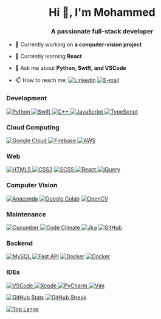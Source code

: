 <h1 align="center">Hi 👋, I'm Mohammed</h1>
<h3 align="center">A passionate full-stack developer</h3>

<p> <img style="display:none;" src="https://komarev.com/ghpvc/?username=aljaroudi&label=Profile%20views&color=0e75b6&style=flat" alt="aljaroudi" /> </p>

- 🔭 Currently working on **a computer-vision project**

- 🌱 Currently learning **React**

- 💬 Ask me about **Python, Swift, and VSCode**

- 📫 How to reach me: [<img alt="LinkedIn" src="https://img.shields.io/badge/LinkedIn-%230077B5.svg?&style=for-the-badge&logo=linkedin&logoColor=white">](https://www.linkedin.com/in/aljaroudi/) [<img alt="E-mail" src="https://img.shields.io/badge/e--mail-D14836?style=for-the-badge&logo=gmail&logoColor=white">](mailto:73927882+aljaroudi@users.noreply.github.com)

<h3>Development</h3>
<p>
  <a href="#"><img alt="Python" src="https://img.shields.io/badge/python-%2314354C.svg?&style=for-the-badge&logo=python&logoColor=white"> </a>
  <a href="#"><img alt="Swift" src="https://img.shields.io/badge/swift-%23FA7343.svg?&style=for-the-badge&logo=swift&logoColor=white"> </a>
  <a href="#"><img alt="C++" src="https://img.shields.io/badge/c++-%2300599C.svg?&style=for-the-badge&logo=c%2B%2B&ogoColor=white"> </a>
  <a href="#"><img alt="JavaScript" src="https://img.shields.io/badge/javascript-%23323330.svg?&style=for-the-badge&logo=javascript&logoColor=%23F7DF1E"> </a>
  <a href="#"><img alt="TypeScript" src="https://img.shields.io/badge/typescript-%23007ACC.svg?&style=for-the-badge&logo=typescript&logoColor=white"></a>
</p>

<h3>Cloud Computing</h3>
<p>
  <a href="#"><img alt="Google Cloud" src="https://img.shields.io/badge/Google_Cloud-%234285F4.svg?&style=for-the-badge&logo=google-cloud&logoColor=white"> </a>
  <a href="#"><img alt="Firebase" src="https://img.shields.io/badge/firebase-%23039BE5.svg?&style=for-the-badge&logo=firebase"> </a>
  <a href="#"><img alt="AWS" src="https://img.shields.io/badge/AWS-%23FF9900.svg?&style=for-the-badge&logo=amazon-aws&logoColor=white"></a>
</p>

<h3>Web</h3>
<p> 
  <a href="#"><img alt="HTML5" src="https://img.shields.io/badge/html-%23E34F26.svg?&style=for-the-badge&logo=html5&logoColor=white"> </a>
  <a href="#"><img alt="CSS3" src="https://img.shields.io/badge/css-%231572B6.svg?&style=for-the-badge&logo=css3&logoColor=white"/></a>
  <a href="#"><img alt="SCSS" src="https://img.shields.io/badge/SCSS-hotpink.svg?&style=for-the-badge&logo=SASS&logoColor=white"> </a>
  <a href="#"><img alt="React" src="https://img.shields.io/badge/react-%2320232a.svg?&style=for-the-badge&logo=react&logoColor=%2361DAFB"> </a>
  <a href="#"><img alt="jQuery" src="https://img.shields.io/badge/jquery-%230769AD.svg?&style=for-the-badge&logo=jquery&logoColor=white"></a>
</p>

<h3>Computer Vision</h3>
<p>
  <a href="#"><img alt="Anaconda" src="https://img.shields.io/badge/CONDA-%2344A833.svg?&style=for-the-badge&logo=Anaconda&logoColor=white"></a>
  <a href="#"><img alt="Google Colab" src="https://img.shields.io/badge/Colab-%23F9AB00.svg?style=for-the-badge&logoColor=white&logo=Google-Colab"></a>
  <a href="#"><img alt="OpenCV" src="https://img.shields.io/badge/opencv-%23white.svg?&style=for-the-badge&logo=opencv&logoColor=white"></a>
</p>

<h3>Maintenance</h3>
<p>
  <a href="#"><img alt="Cucumber" src="https://img.shields.io/badge/Cucumber-%2323D96C.svg?style=for-the-badge&logoColor=white&logo=cucumber"> </a>
  <a href="#"><img alt="Code Climate" src="https://img.shields.io/badge/CodeClimate-%23000.svg?style=for-the-badge&logoColor=white&logo=Code-Climate"> </a>
  <a href="#"><img alt="Jira" src="https://img.shields.io/badge/Jira-%230052CC.svg?style=for-the-badge&logoColor=white&logo=Jira-Software"></a>
  <a href="#"><img alt="GitHub" src="https://img.shields.io/badge/github-%23121011.svg?&style=for-the-badge&logo=github&logoColor=white"/></a>
</p>

<h3>Backend</h3>
<p> 
  <a href="#"><img alt="MySQL" src="https://img.shields.io/badge/mysql-%2300f.svg?&style=for-the-badge&logo=mysql&logoColor=white"> </a>
  <a href="#"><img alt="Fast API" src="https://img.shields.io/badge/FastAPI-%23009485.svg?style=for-the-badge&logoColor=white&logo=fastapi"></a>
  <a href="#"><img alt="Docker" src="https://img.shields.io/badge/docker-%230db7ed.svg?&style=for-the-badge&logo=docker&logoColor=white"></a>
  <a href="#"><img alt="Docker" src="https://img.shields.io/badge/Unraid-%23F15A2C.svg?&style=for-the-badge&logo=Unraid&logoColor=white"></a>
  
</p>

<h3>IDEs</h3>
<p>
  <a href="#"><img alt="VSCode" src="https://img.shields.io/badge/VSCode-0078d7.svg?&style=for-the-badge&logo=visual-studio-code&logoColor=white"> </a>
  <a href="#"><img alt="Xcode" src="https://img.shields.io/badge/Xcode-007ACC?style=for-the-badge&logo=Xcode&logoColor=white"> </a>
  <a href="#"><img alt="PyCharm" src="https://img.shields.io/badge/PyCharm-000000.svg?&style=for-the-badge&logo=PyCharm&logoColor=white"> </a>
  <a href="#"><img alt="Vim" src="https://img.shields.io/badge/VIM-%2311AB00.svg?&style=for-the-badge&logo=vim&logoColor=white"></a>
</p>

[![GitHub Stats](https://github-readme-stats.vercel.app/api?username=aljaroudi&show_icons=true&locale=en)](#)
[![GitHub Streak](http://github-readme-streak-stats.herokuapp.com?user=aljaroudi)](#)

[![Top Langs](https://github-readme-stats.vercel.app/api/top-langs/?username=aljaroudi&layout=compact&hide=html,ruby)](#)
